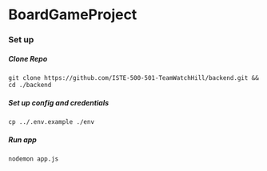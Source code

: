 # BoardGameProject

### Set up
##### Clone Repo
```
git clone https://github.com/ISTE-500-501-TeamWatchHill/backend.git && cd ./backend
```

##### Set up config and credentials
```
cp ../.env.example ./env
```

##### Run app
```
nodemon app.js
```
